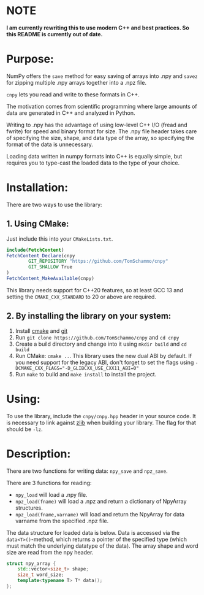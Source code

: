 # NOTE

**I am currently rewriting this to use modern C++ and best practices. So this README is currently out of date.**

# Purpose:

NumPy offers the `save` method for easy saving of arrays into .npy and `savez` for zipping multiple .npy arrays together
into a .npz file.

`cnpy` lets you read and write to these formats in C++.

The motivation comes from scientific programming where large amounts of data are generated in C++ and analyzed in
Python.

Writing to .npy has the advantage of using low-level C++ I/O (fread and fwrite) for speed and binary format for size.
The .npy file header takes care of specifying the size, shape, and data type of the array, so specifying the format of
the data is unnecessary.

Loading data written in numpy formats into C++ is equally simple, but requires you to type-cast the loaded data to the
type of your choice.

# Installation:

There are two ways to use the library:

## 1. Using CMake:

Just include this into your `CMakeLists.txt`.
```cmake
include(FetchContent)
FetchContent_Declare(cnpy
        GIT_REPOSITORY "https://github.com/TomSchammo/cnpy"
        GIT_SHALLOW True
)
FetchContent_MakeAvailable(cnpy)
```

This library needs support for C++20 features, so at least GCC 13 and setting the `CMAKE_CXX_STANDARD` to 20 or above are required.

## 2. By installing the library on your system:

1. Install [cmake](https://www.cmake.org) and [git](https://git-scm.com/)
2. Run `git clone https://github.com/TomSchammo/cnpy` and `cd cnpy`
3. Create a build directory and change into it using `mkdir build` and `cd build`
4. Run CMake: `cmake ..`. This library uses the new dual ABI by default. If you need support for the legacy ABI, don't forget to set the flags using `-DCMAKE_CXX_FLAGS="-D_GLIBCXX_USE_CXX11_ABI=0"`
5. Run `make` to build and `make install` to install the project.

# Using:

To use the library, include the `cnpy/cnpy.hpp` header in your source code.
It is necessary to link against [zlib](https://www.zlib.net/) when building your library.
The flag for that should be `-lz`.

# Description:

There are two functions for writing data: `npy_save` and `npz_save`.

There are 3 functions for reading:

- `npy_load` will load a .npy file.
- `npz_load(fname)` will load a .npz and return a dictionary of NpyArray structures.
- `npz_load(fname,varname)` will load and return the NpyArray for data varname from the specified .npz file.

The data structure for loaded data is below.
Data is accessed via the `data<T>()`-method, which returns a pointer of the specified type (which must match the
underlying datatype of the data).
The array shape and word size are read from the npy header.

```c++
struct npy_array {
    std::vector<size_t> shape;
    size_t word_size;
    template<typename T> T* data();
};
```

